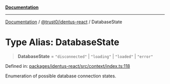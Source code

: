 [**Documentation**](../../../README.md)

***

[Documentation](../../../README.md) / [@trust0/identus-react](../README.md) / DatabaseState

# Type Alias: DatabaseState

> **DatabaseState** = `"disconnected"` \| `"loading"` \| `"loaded"` \| `"error"`

Defined in: [packages/identus-react/src/context/index.ts:118](https://github.com/trust0-project/identus/blob/9aa63ce6158d420e9188511e0533b33037bf61df/packages/identus-react/src/context/index.ts#L118)

Enumeration of possible database connection states.
